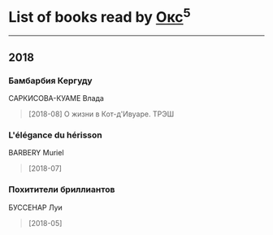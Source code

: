 # List of books read by [Окс](http://www.knigopis.com/#/user/books?u=102536471289425216982-google)<sup>5</sup>
---

## 2018

### Бамбарбия Кергуду
САРКИСОВА-КУАМЕ Влада
> [2018-08] О жизни в Кот-д'Ивуаре. ТРЭШ


### L'élégance du hérisson
BARBERY Muriel
> [2018-07] 


### Похитители бриллиантов
БУССЕНАР Луи
> [2018-05] 



